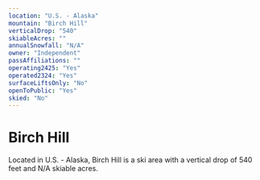 ```yaml
---
location: "U.S. - Alaska"
mountain: "Birch Hill"
verticalDrop: "540"
skiableAcres: ""
annualSnowfall: "N/A"
owner: "Independent"
passAffiliations: ""
operating2425: "Yes"
operated2324: "Yes"
surfaceLiftsOnly: "No"
openToPublic: "Yes"
skied: "No"
---
```


# Birch Hill

Located in U.S. - Alaska, Birch Hill is a ski area with a vertical drop of 540 feet and N/A skiable acres.